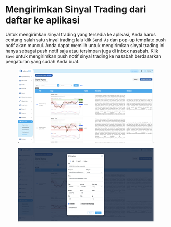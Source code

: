 # Mengirimkan Sinyal Trading dari daftar ke aplikasi

Untuk mengirimkan sinyal trading yang tersedia ke aplikasi, Anda harus centang salah satu sinyal trading lalu klik `Send As` dan pop-up template push notif akan muncul. Anda dapat memilih untuk mengirimkan sinyal trading ini hanya sebagai push notif saja atau tersimpan juga di inbox nasabah. Klik `Save` untuk mengirimkan push notif sinyal trading ke nasabah berdasarkan pengaturan yang sudah Anda buat.

<figure><img src="../../../.gitbook/assets/Screenshot 2024-01-29 at 14.46.09.png" alt=""><figcaption></figcaption></figure>

<figure><img src="../../../.gitbook/assets/Screenshot 2024-01-29 at 14.46.29.png" alt=""><figcaption></figcaption></figure>
